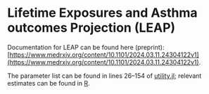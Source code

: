 # Lifetime Exposures and Asthma outcomes Projection (LEAP)

Documentation for LEAP can be found here (preprint): [https://www.medrxiv.org/content/10.1101/2024.03.11.24304122v1](https://www.medrxiv.org/content/10.1101/2024.03.11.24304122v1).

The parameter list can be found in lines 26–154 of [utility.jl](src/utils.jl); relevant estimates can be found in [R](R/).

